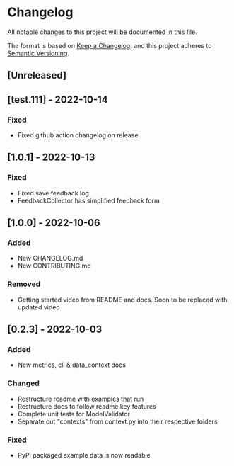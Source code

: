 # Changelog
All notable changes to this project will be documented in this file.

The format is based on [Keep a Changelog](https://keepachangelog.com/en/1.0.0/),
and this project adheres to [Semantic Versioning](https://semver.org/spec/v2.0.0.html).

## [Unreleased]

## [test.111] - 2022-10-14
### Fixed
- Fixed github action changelog on release

## [1.0.1] - 2022-10-13
### Fixed
- Fixed save feedback log
- FeedbackCollector has simplified feedback form

## [1.0.0] - 2022-10-06
### Added
- New CHANGELOG.md
- New CONTRIBUTING.md

### Removed
- Getting started video from README and docs. Soon to be replaced with updated video

## [0.2.3] - 2022-10-03
### Added
- New metrics, cli & data_context docs

### Changed
- Restructure readme with examples that run
- Restructure docs to follow readme key features
- Complete unit tests for ModelValidator
- Separate out "contexts" from context.py into their respective folders

### Fixed
- PyPI packaged example data is now readable
